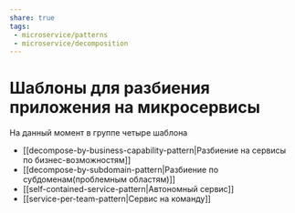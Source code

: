 ```yaml
---
share: true
tags:
 - microservice/patterns
 - microservice/decomposition
---
```

# Шаблоны для разбиения приложения на микросервисы

На данный момент в группе четыре шаблона
- [[decompose-by-business-capability-pattern|Разбиение на сервисы по бизнес-возможностям]]
- [[decompose-by-subdomain-pattern|Разбиение по субдоменам(проблемным областям)]]
- [[self-contained-service-pattern|Автономный сервис]]
- [[service-per-team-pattern|Сервис на команду]]
